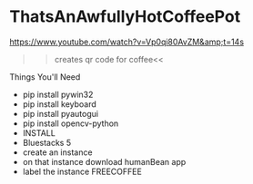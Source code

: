 # ThatsAnAwfullyHotCoffeePot
https://www.youtube.com/watch?v=Vp0qi80AvZM&amp;t=14s

>>creates qr code for coffee<<

Things You'll Need
- pip install pywin32
- pip install keyboard
- pip install pyautogui
- pip install opencv-python
- INSTALL
- Bluestacks 5
- create an instance
- on that instance download humanBean app
- label the instance FREECOFFEE






